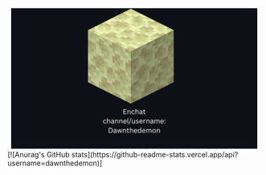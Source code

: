 
<div align="center">
  <img src="./Enchat_Card1.png" height="280" />
</div>
[![Anurag's GitHub stats](https://github-readme-stats.vercel.app/api?username=dawnthedemon)]

